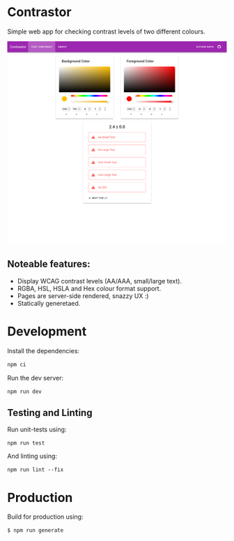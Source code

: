 # Contrastor

Simple web app for checking contrast levels of two different colours. 

![contrastor home page](./.github/readme-photos/contrastor.png)

## Noteable features:

- Display WCAG contrast levels (AA/AAA, small/large text).
- RGBA, HSL, HSLA and Hex colour format support.
- Pages are server-side rendered, snazzy UX :)
- Statically generetaed.

# Development

Install the dependencies:

```sh
npm ci
```

Run the dev server:

```
npm run dev
```

## Testing and Linting

Run unit-tests using:

```
npm run test
```

And linting using:

```
npm run lint --fix
```

# Production

Build for production using:

```sh
$ npm run generate
```
